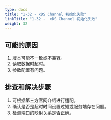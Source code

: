 ```yaml
---
type: docs
title: "1-32 - xDS Channel 初始化失败"
linkTitle: "1-32 -  xDS Channel 初始化失败"
weight: 32
---
```


## 可能的原因

1. 版本可能不一致或不兼容。
2. 读取数据时超时。
3. 参数配置有问题。

## 排查和解决步骤

1. 可根据第三方官网介绍进行适配。
2. 确认是否是超时时间设置过短或服务端存在问题。
3. 检测端口的映射关系是否正确。

<p style="margin-top: 3rem;"> </p>
